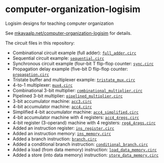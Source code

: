 # computer-organization-logisim
Logisim designs for teaching computer organization

See [mkayaalp.net/computer-organization-logisim](https://mkayaalp.net/computer-organization/logisim) for details.

The circuit files in this repository:

- Combinational circuit example (full adder): [`full_adder.circ`](full_adder.circ)
- Sequential circuit example: [`sequential.circ`](sequential.circ)
- Synchronous circuit example (four-bit T flip-flop counter: [`sync.circ`](sync.circ)
- Propagation delay example (five-bit D flip-flop counter: [`propagation.circ`](propagation.circ)
- Tristate buffer and multiplexer example: [`tristate_mux.circ`](tristate_mux.circ)
- 4-to-1 multiplexer: [`mux4.circ`](mux4.circ)
- Combinational 3-bit multiplier: [`combinational_multiplier.circ`](combinational_multiplier.circ)
- Pipelined 3-bit multiplier: [`pipelined_multiplier.circ`](pipelined_multiplier.circ)
- 3-bit accumulator machine: [`acc3.circ`](acc3.circ)
- 4-bit accumulator machine: [`acc4.circ`](acc4.circ)
- Simplified 4-bit accumulator machine: [`acc4_simplified.circ`](acc4_simplified.circ)
- 4-bit accumulator machine with 4 registers: [`acc4_4regs.circ`](acc4_4regs.circ)
- 4-bit register (3-operand) machine with 4 registers: [`reg4_4regs.circ`](reg4_4regs.circ)
- Added an instruction register: [`ins_register.circ`](ins_register.circ)
- Added an instruction memory: [`ins_memory.circ`](ins_memory.circ)
- Added a branch instruction: [`branch.circ`](branch.circ)
- Added a conditional branch instruction: [`conditional_branch.circ`](conditional_branch.circ)
- Added a load (from data memory) instruction: [`load_data_memory.circ`](load_data_memory.circ)
- Added a store (into data memory) instruction: [`store_data_memory.circ`](store_data_memory.circ)

